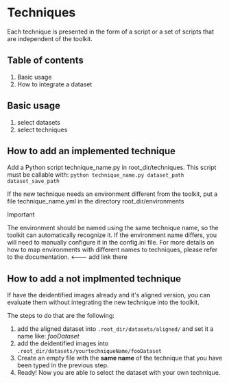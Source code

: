 # Techniques
Each technique is presented in the form of a script or a set of scripts that are independent of the
toolkit. 

## Table of contents
1. Basic usage 
2. How to integrate a dataset

## Basic usage
1) select datasets
2) select techniques


## How to add an implemented technique
Add a Python script technique_name.py in root_dir/techniques. This script must be callable with:
`python technique_name.py dataset_path dataset_save_path`

If the new technique needs an environment different from the toolkit, put a file technique_name.yml in the directory root_dir/environments

> [!IMPORTANT]
> The environment should be named using the same technique name, so the toolkit can automatically recognize it. If the environment name differs, you will need to manually configure it in the config.ini file. For more details on how to map environments with different names to techniques, please refer to the documentation. <--- add link there
<!-- TODO: add a link to explain how  config.ini manage custom envs -->
## How to add a not implmented technique
If have the deidentified images already and it's aligned version, you can evaluate them without integrating the new technique into the toolkit. 

The steps to do that are the following: 
1) add the aligned dataset into `.root_dir/datasets/aligned/` and set it a name like: _fooDataset_
2) add the deidentified images into `.root_dir/datasets/yourtechniqueName/fooDataset`
3) Create an empty file with the **same name** of the technique that you have been typed in the previous step.
4) Ready! Now you are able to select the dataset with your own technique.